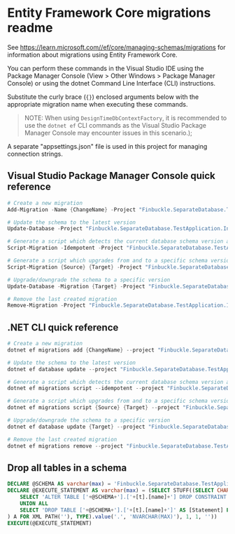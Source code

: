 # Entity Framework Core migrations readme

See <https://learn.microsoft.com//ef/core/managing-schemas/migrations> for information about migrations using Entity Framework Core.

You can perform these commands in the Visual Studio IDE using the Package Manager Console (View > Other Windows > Package Manager Console) or using the dotnet Command Line Interface (CLI) instructions.

Substitute the curly brace (`{}`) enclosed arguments below with the appropriate migration name when executing these commands.

> NOTE: When using `DesignTimeDbContextFactory`, it is recommended to use the `dotnet ef` CLI
> commands as the Visual Studio Package Manager Console may encounter issues in this scenario.);

A separate "appsettings.json" file is used in this project for managing connection strings.

## Visual Studio Package Manager Console quick reference

```powershell
# Create a new migration
Add-Migration -Name {ChangeName} -Project "Finbuckle.SeparateDatabase.TestApplication.Infrastructure" -Context "ApplicationDbContext"  -- {ConnectionStringName}

# Update the schema to the latest version
Update-Database -Project "Finbuckle.SeparateDatabase.TestApplication.Infrastructure" -Context "ApplicationDbContext"  -- {ConnectionStringName}

# Generate a script which detects the current database schema version and updates it to the latest
Script-Migration -Idempotent -Project "Finbuckle.SeparateDatabase.TestApplication.Infrastructure" -Context "ApplicationDbContext"  -- {ConnectionStringName}

# Generate a script which upgrades from and to a specific schema version
Script-Migration {Source} {Target} -Project "Finbuckle.SeparateDatabase.TestApplication.Infrastructure" -Context "ApplicationDbContext"  -- {ConnectionStringName}

# Upgrade/downgrade the schema to a specific version
Update-Database -Migration {Target} -Project "Finbuckle.SeparateDatabase.TestApplication.Infrastructure" -Context "ApplicationDbContext"  -- {ConnectionStringName}

# Remove the last created migration
Remove-Migration -Project "Finbuckle.SeparateDatabase.TestApplication.Infrastructure" -Context "ApplicationDbContext"  -- {ConnectionStringName}
```

## .NET CLI quick reference

```powershell
# Create a new migration
dotnet ef migrations add {ChangeName} --project "Finbuckle.SeparateDatabase.TestApplication.Infrastructure" --context "ApplicationDbContext" -- {ConnectionStringName}

# Update the schema to the latest version
dotnet ef database update --project "Finbuckle.SeparateDatabase.TestApplication.Infrastructure" --context "ApplicationDbContext" -- {ConnectionStringName}

# Generate a script which detects the current database schema version and updates it to the latest
dotnet ef migrations script --idempotent --project "Finbuckle.SeparateDatabase.TestApplication.Infrastructure" --context "ApplicationDbContext" -- {ConnectionStringName}

# Generate a script which upgrades from and to a specific schema version
dotnet ef migrations script {Source} {Target} --project "Finbuckle.SeparateDatabase.TestApplication.Infrastructure" --context "ApplicationDbContext" -- {ConnectionStringName}

# Upgrade/downgrade the schema to a specific version
dotnet ef database update {Target} --project "Finbuckle.SeparateDatabase.TestApplication.Infrastructure" --context "ApplicationDbContext" -- {ConnectionStringName}

# Remove the last created migration
dotnet ef migrations remove --project "Finbuckle.SeparateDatabase.TestApplication.Infrastructure" --context "ApplicationDbContext" -- {ConnectionStringName}
```

## Drop all tables in a schema

```sql
DECLARE @SCHEMA AS varchar(max) = 'Finbuckle.SeparateDatabase.TestApplication'
DECLARE @EXECUTE_STATEMENT AS varchar(max) = (SELECT STUFF((SELECT CHAR(13) + CHAR(10) + [Statement] FROM (
    SELECT 'ALTER TABLE ['+@SCHEMA+'].['+[t].[name]+'] DROP CONSTRAINT ['+[fk].[name]+']' AS [Statement] FROM [sys].[foreign_keys] AS [fk] INNER JOIN [sys].[tables] AS [t] ON [t].[object_id] = [fk].[parent_object_id] INNER JOIN [sys].[schemas] AS [s] ON [s].[schema_id] = [t].[schema_id] WHERE [s].[name] = @SCHEMA
    UNION ALL
    SELECT 'DROP TABLE ['+@SCHEMA+'].['+[t].[name]+']' AS [Statement] FROM [sys].[tables] AS [t] INNER JOIN [sys].[schemas] AS [s] ON [s].[schema_id] = [t].[schema_id] WHERE [s].[name] = @SCHEMA
) A FOR XML PATH(''), TYPE).value('.', 'NVARCHAR(MAX)'), 1, 1, ''))
EXECUTE(@EXECUTE_STATEMENT)
```
